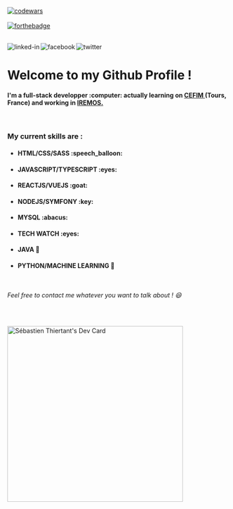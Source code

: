 [![codewars](https://www.codewars.com/users/sebthiertant/badges/micro)](https://www.codewars.com/)
<br><br>
[![forthebadge](https://forthebadge.com/images/badges/60-percent-of-the-time-works-every-time.svg)](https://forthebadge.com)
<br>
<br>

[<img align="left" alt="linked-in" src="https://img.shields.io/badge/linkedin-%230077B5.svg?&style=for-the-badge&logo=linkedin&logoColor=white" />](https://www.linkedin.com/in/s%C3%A9bastien-thiertant-715751bb/)
[<img align="left" alt="facebook" src="https://img.shields.io/badge/facebook-%231877F2.svg?&style=for-the-badge&logo=facebook&logoColor=white" />](https://www.facebook.com/sebastien.thiertant)
[<img align="left" alt="twitter" src="https://img.shields.io/badge/twitter-%231DA1F2.svg?&style=for-the-badge&logo=twitter&logoColor=white" />](https://twitter.com/SebThiertant)

<br>


<h1>Welcome to my Github Profile !</h1>
<h4>I'm a full-stack developper :computer: actually learning on <a href="https://www.cefim.eu/" target="_blank"> CEFIM </a>(Tours, France) and working in <a href="https://www.linkedin.com/company/iremos-sas/mycompany/" target="_blank" > IREMOS.</a></h4>
<br>

<h3> My current skills are : </h3>

- <h4>HTML/CSS/SASS :speech_balloon:</h4>
- <h4>JAVASCRIPT/TYPESCRIPT :eyes:</h4>
- <h4>REACTJS/VUEJS :goat:</h4>
- <h4>NODEJS/SYMFONY :key:</h4>
- <h4>MYSQL :abacus:</h4>
- <h4>TECH WATCH :eyes:</h4>
- <h4>JAVA 🎺</h4>
- <h4>PYTHON/MACHINE LEARNING 🐍</h4>

<br>

<em>Feel free to contact me whatever you want to talk about ! :smile:</em>

<br>
<br>

<a href="https://app.daily.dev/SebThiertant"><img src="https://api.daily.dev/devcards/3ece8d05ee7749c48d365da313833f53.png?r=zs9" width="400" alt="Sébastien Thiertant's Dev Card"/></a>
